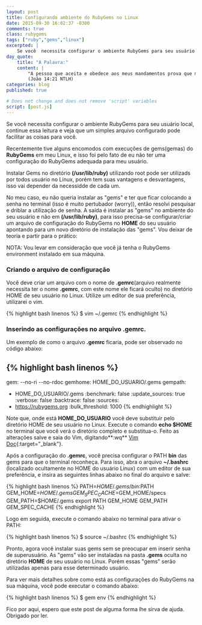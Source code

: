 ```yaml
---
layout: post
title: Configurando ambiente do RubyGems no Linux
date: 2015-09-30 16:02:37 -0300
comments: true
class: rubygems
tags: ["ruby","gems","linux"]
excerpted: |
    Se você  necessita configurar o ambiente RubyGems para seu usuário local, continue essa leitura e veja que um simples arquivo configurado pode facilitar as coisas para você.
day_quote:
    title: "A Palavra:"
    content: |
        "A pessoa que aceita e obedece aos meus mandamentos prova que me ama. E a pessoa que me ama será amado pelo meu Pai, e eu também a amarei e lhe mostrarei quem sou." <br>
        (João 14:21 NTLH)
categories: blog
published: true

# Does not change and does not remove 'script' variables
script: [post.js]
---
```


Se você  necessita configurar o ambiente RubyGems para seu usuário local, continue essa leitura e veja que um simples arquivo configurado pode facilitar as coisas para você.

Recentemente tive alguns encomodos com execuções de gems(gemas) do **RubyGems** em meu Linux, e isso foi pelo fato de eu não ter uma configuração do RubyGems adequada para meu usuário.

Instalar Gems no diretório **(/usr/lib/ruby)** utilizando root pode ser utilizads por todos usuário no Linux, porém tem suas vantagens e desvantagens, isso vai depender da necessidde de cada um.

No meu caso, eu não queria instalar as "gems" e ter que ficar colocando a senha no terminal (isso é muito pertubador (worry)), então resolvi pesquisar e driblar a utilização de senha. A saída é instalar as "gems" no ambiente do seu usuário e não em **(/usr/lib/ruby)**, para isso precisa-se configurar/criar um arquivo de configuração do RubyGems no **HOME** do seu usuário apontando para um novo diretório de instalação das "gems". Vou deixar de teoria e partir para o prático:

NOTA: Vou levar em consideração que você já tenha o RubyGems environment instalado em sua máquina.

### Criando o arquivo de configuração

Você deve criar um arquivo com o nome de **.gemrc**(arquivo realmente necessita ter o nome **.gemrc**, com este nome ele ficará oculto) no diretório HOME de seu usuário no Linux. Utilize um editor de sua preferência, utilizarei o vim.

{% highlight bash linenos %}
$ vim ~/.gemrc
{% endhighlight %}

### Inserindo as configurações no arquivo .gemrc.

Um exemplo de como o arquivo **.gemrc** ficaria, pode ser observado no código abaixo:

{% highlight bash linenos %}
---
gem: --no-ri --no-rdoc
gemhome: HOME_DO_USUARIO/.gems
gempath:
- HOME_DO_USUARIO/.gems
:benchmark: false
:update_sources: true
:verbose: false
:backtrace: false
:sources:
- https://rubygems.org
:bulk_threshold: 1000
{% endhighlight %}

Note que, onde está **HOME_DO_USUARIO** você deve substituir pelo diretório HOME de seu usuário no Linux. Execute o comando **echo $HOME** no terminal que você verá o diretório completo e substitua-o. Feito as alterações salve e saia do Vim, digitando**:wq** [Vim Doc](http://vimdoc.sourceforge.net/htmldoc/editing.html#save-file){:target="_blank"}.

Após a configuração do **.gemrc**, você precisa configurar o PATH **bin** das gems para que o terminal reconheça.
Para isso, abra o arquivo **~/.bashrc** (localizado ocultamente no HOME do usuário Linux) com um editor de sua preferência, e insira as seguintes linhas abaixo no final do arquivo e salve:

{% highlight bash linenos %}
PATH=$HOME/.gems/bin:$PATH
GEM_HOME=$HOME/.gems
GEM_SPEC_CACHE=$GEM_HOME/specs
GEM_PATH=$HOME/.gems
export PATH GEM_HOME GEM_PATH GEM_SPEC_CACHE
{% endhighlight %}

Logo em seguida, execute o comando abaixo no terminal para ativar o PATH:

{% highlight bash linenos %}
$ source ~/.bashrc
{% endhighlight %}

Pronto, agora você instalar suas gems sem se preocupar em inserir senha de superusuário.
As "gems" vão ser instaladas na pasta **.gems** oculta no diretório **HOME** de seu usuário no Linux. Porém essas "gems" serão utilizadas apenas para esse determinado usuário.

Para ver mais detalhes sobre como está as configurações do RubyGems na sua máquina, você pode executar o comando abaixo:

{% highlight bash linenos %}
$ gem env
{% endhighlight %}

Fico por aqui, espero que este post de alguma forma lhe sirva de ajuda. Obrigado por ler.

